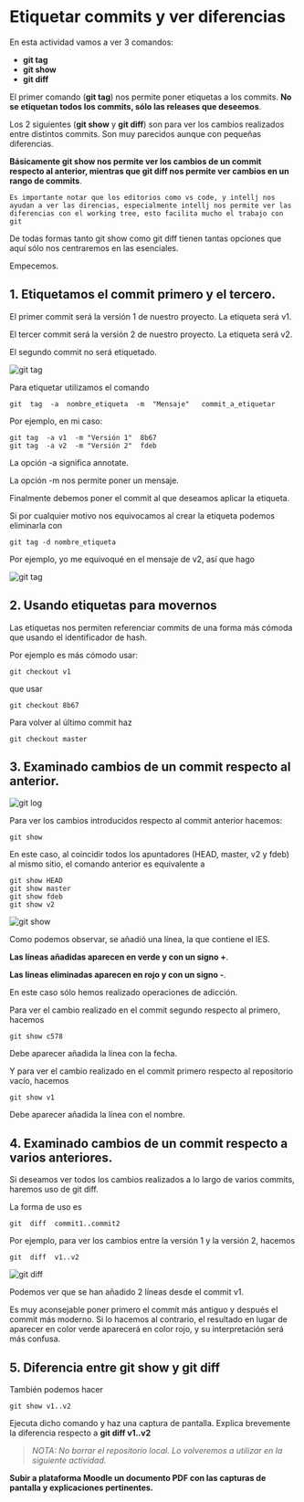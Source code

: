 # Etiquetar commits y ver diferencias

En esta actividad vamos a ver 3 comandos:

- **git tag**
- **git show**
- **git diff**

El primer comando (**git tag**) nos permite poner etiquetas a los commits. **No se etiquetan todos los commits, sólo las releases que deseemos**.

Los 2 siguientes (**git show** y **git diff**) son para ver los cambios realizados entre distintos commits. Son muy parecidos aunque con pequeñas diferencias.

**Básicamente git show nos permite ver los cambios de un commit respecto al anterior, mientras que git diff nos permite ver cambios en un rango de commits**.

`Es importante notar que los editorios como vs code, y intellj nos ayudan a ver las direncias, especialmente intellj nos permite ver las diferencias con el working tree, esto facilita mucho el trabajo con git`

De todas formas tanto git show como git diff tienen tantas opciones que aquí sólo nos centraremos en las esenciales.

Empecemos.

## 1. Etiquetamos el commit primero y el tercero.

El primer commit será la versión 1 de nuestro proyecto. La etiqueta será v1.

El tercer commit será la versión 2 de nuestro proyecto. La etiqueta será v2.

El segundo commit no será etiquetado.

![git tag](assets/git-tag.png)

Para etiquetar utilizamos el comando

```
git  tag  -a  nombre_etiqueta  -m  "Mensaje"   commit_a_etiquetar
```

Por ejemplo, en mi caso:

```
git tag  -a v1  -m "Versión 1"  8b67
git tag  -a v2  -m "Versión 2"  fdeb
```

La opción -a significa annotate.

La opción -m nos permite poner un mensaje.

Finalmente debemos poner el commit al que deseamos aplicar la etiqueta.

Si por cualquier motivo nos equivocamos al crear la etiqueta podemos eliminarla con

```
git tag -d nombre_etiqueta
```

Por ejemplo, yo me equivoqué en el mensaje de v2, así que hago

![git tag](assets/git-tag2.png)

## 2. Usando etiquetas para movernos

Las etiquetas nos permiten referenciar commits de una forma más cómoda que usando el identificador de hash.

Por ejemplo es más cómodo usar:

```
git checkout v1
```

que usar

```
git checkout 8b67
```

Para volver al último commit haz

```
git checkout master
```

## 3. Examinado cambios de un commit respecto al anterior.

![git log](assets/git-log-tags.png)

Para ver los cambios introducidos respecto al commit anterior hacemos:

```
git show
```

En este caso, al coincidir todos los apuntadores (HEAD, master, v2 y fdeb) al mismo sitio, el comando anterior es equivalente a

```
git show HEAD
git show master
git show fdeb
git show v2
```

![git show](assets/git-show.png)

Como podemos observar, se añadió una línea, la que contiene el IES.

**Las líneas añadidas aparecen en verde y con un signo +**.

**Las líneas eliminadas aparecen en rojo y con un signo -**.

En este caso sólo hemos realizado operaciones de adicción.

Para ver el cambio realizado en el commit segundo respecto al primero, hacemos

```
git show c578
```

Debe aparecer añadida la línea con la fecha.

Y para ver el cambio realizado en el commit primero respecto al repositorio vacío, hacemos

```
git show v1
```

Debe aparecer añadida la línea con el nombre.

## 4. Examinado cambios de un commit respecto a varios anteriores.

Si deseamos ver todos los cambios realizados a lo largo de varios commits, haremos uso de git diff.

La forma de uso es

```
git  diff  commit1..commit2
```

Por ejemplo, para ver los cambios entre la versión 1 y la versión 2, hacemos

```
git  diff  v1..v2
```

![git diff](assets/git-diff.png)

Podemos ver que se han añadido 2 líneas desde el commit v1.

Es muy aconsejable poner primero el commit más antiguo y después el commit más moderno. Si lo hacemos al contrario, el resultado en lugar de aparecer en color verde aparecerá en color rojo, y su interpretación será más confusa.

## 5. Diferencia entre git show y git diff

También podemos hacer

```
git show v1..v2
```

Ejecuta dicho comando y haz una captura de pantalla. Explica brevemente la diferencia respecto a **git diff v1..v2**

> _NOTA: No borrar el repositorio local. Lo volveremos a utilizar en la siguiente actividad._

**Subir a plataforma Moodle un documento PDF con las capturas de pantalla y explicaciones pertinentes.**
